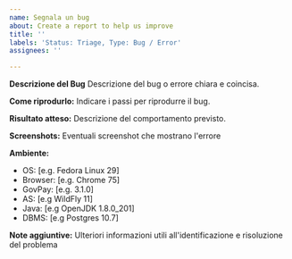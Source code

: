 ```yaml
---
name: Segnala un bug
about: Create a report to help us improve
title: ''
labels: 'Status: Triage, Type: Bug / Error'
assignees: ''

---
```


**Descrizione del Bug**
Descrizione del bug o errore chiara e coincisa.

**Come riprodurlo:**
Indicare i passi per riprodurre il bug.

**Risultato atteso:**
Descrizione del comportamento previsto.

**Screenshots:**
Eventuali screenshot che mostrano l'errore

**Ambiente:**
 - OS: [e.g. Fedora Linux 29]
 - Browser: [e.g. Chrome 75]
 - GovPay: [e.g. 3.1.0]
 - AS: [e.g WildFly 11]
 - Java: [e.g OpenJDK 1.8.0_201]
 - DBMS: [e.g Postgres 10.7]

**Note aggiuntive:**
Ulteriori informazioni utili all'identificazione e risoluzione del problema

